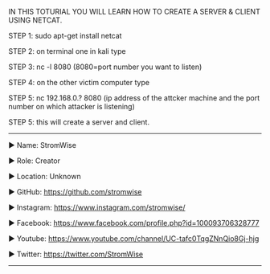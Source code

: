 IN THIS TOTURIAL YOU WILL LEARN HOW TO CREATE A SERVER & CLIENT USING NETCAT.



STEP 1:  sudo apt-get install netcat

STEP 2:  on terminal one in kali type 

STEP 3:  nc -l 8080 (8080=port number you want to listen)

STEP 4:  on the other victim computer type 

STEP 5:  nc 192.168.0.? 8080 (ip address of the attcker machine and the port number on which attacker is listening)

STEP 5:  this will create a server and client.






____________________________________________________________________________________________________________________________________________
▶ Name: StromWise

▶ Role: Creator

▶ Location: Unknown

▶ GitHub: https://github.com/stromwise 

▶ Instagram: https://www.instagram.com/stromwise/ 

▶ Facebook: https://www.facebook.com/profile.php?id=100093706328777

▶ Youtube: https://www.youtube.com/channel/UC-tafc0TqgZNnQio8Gj-hjg 

▶ Twitter: https://twitter.com/StromWise 
____________________________________________________________________________________________________________________________________________


